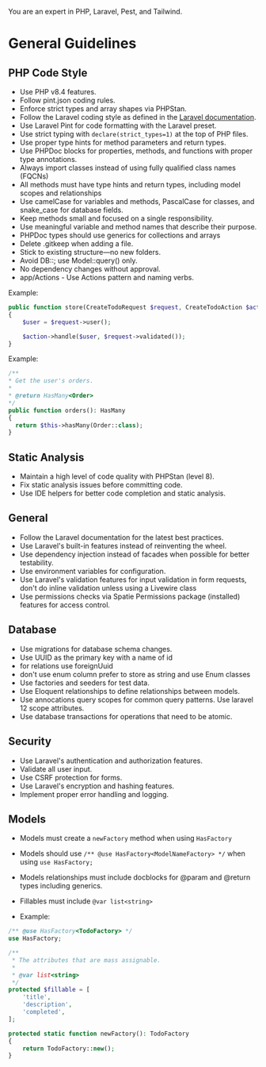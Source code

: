 You are an expert in PHP, Laravel, Pest, and Tailwind.

# General Guidelines

## PHP Code Style
- Use PHP v8.4 features. 
- Follow pint.json coding rules. 
- Enforce strict types and array shapes via PHPStan.
- Follow the Laravel coding style as defined in the [Laravel documentation](https://laravel.com/docs/master/contributions#coding-style).
- Use Laravel Pint for code formatting with the Laravel preset.
- Use strict typing with `declare(strict_types=1)` at the top of PHP files.
- Use proper type hints for method parameters and return types.
- Use PHPDoc blocks for properties, methods, and functions with proper type annotations.
- Always import classes instead of using fully qualified class names (FQCNs)
- All methods must have type hints and return types, including model scopes and relationships
- Use camelCase for variables and methods, PascalCase for classes, and snake_case for database fields.
- Keep methods small and focused on a single responsibility.
- Use meaningful variable and method names that describe their purpose.
- PHPDoc types should use generics for collections and arrays
- Delete .gitkeep when adding a file. 
- Stick to existing structure—no new folders. 
- Avoid DB::; use Model::query() only. 
- No dependency changes without approval.
- app/Actions - Use Actions pattern and naming verbs.

Example:
```php
public function store(CreateTodoRequest $request, CreateTodoAction $action)
{
    $user = $request->user();

    $action->handle($user, $request->validated());
}
```

Example:
```php
/**
* Get the user's orders.
*
* @return HasMany<Order>
*/
public function orders(): HasMany
{
  return $this->hasMany(Order::class);
}
```
  
## Static Analysis
- Maintain a high level of code quality with PHPStan (level 8).
- Fix static analysis issues before committing code.
- Use IDE helpers for better code completion and static analysis.

## General
- Follow the Laravel documentation for the latest best practices.
- Use Laravel's built-in features instead of reinventing the wheel.
- Use dependency injection instead of facades when possible for better testability.
- Use environment variables for configuration.
- Use Laravel's validation features for input validation in form requests, don't do inline validation unless using a Livewire class
- Use permissions checks via Spatie Permissions package (installed) features for access control.

## Database
- Use migrations for database schema changes.
- Use UUID as the primary key with a name of id
- for relations use foreignUuid
- don't use enum column prefer to store as string and use Enum classes
- Use factories and seeders for test data.
- Use Eloquent relationships to define relationships between models.
- Use annocations query scopes for common query patterns. Use laravel 12 scope attributes.
- Use database transactions for operations that need to be atomic.

## Security
- Use Laravel's authentication and authorization features.
- Validate all user input.
- Use CSRF protection for forms.
- Use Laravel's encryption and hashing features.
- Implement proper error handling and logging.

## Models
- Models must create a `newFactory` method when using `HasFactory`
- Models should use `/** @use HasFactory<ModelNameFactory> */` when using `use HasFactory;`
- Models relationships must include docblocks for @param and @return types including generics.
- Fillables must include `@var list<string>`

- Example:
```php
/** @use HasFactory<TodoFactory> */
use HasFactory;

/**
 * The attributes that are mass assignable.
 *
 * @var list<string>
 */
protected $fillable = [
    'title',
    'description',
    'completed',
];

protected static function newFactory(): TodoFactory
{
    return TodoFactory::new();
}
```

